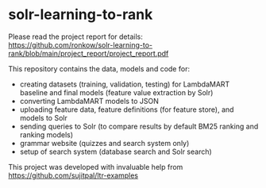 # solr-learning-to-rank

Please read the project report for details:  
https://github.com/ronkow/solr-learning-to-rank/blob/main/project_report/project_report.pdf

This repository contains the data, models and code for:
- creating datasets (training, validation, testing) for LambdaMART baseline and final models (feature value extraction by Solr)
- converting LambdaMART models to JSON
- uploading feature data, feature definitions (for feature store), and models to Solr
- sending queries to Solr (to compare results by default BM25 ranking and ranking models)
- grammar website (quizzes and search system only)
- setup of search system (database search and Solr search)

This project was developed with invaluable help from https://github.com/sujitpal/ltr-examples
